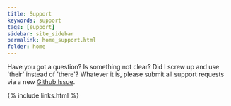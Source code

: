 ```yaml
---
title: Support
keywords: support
tags: [support]
sidebar: site_sidebar
permalink: home_support.html
folder: home
---
```


Have you got a question? Is something not clear? Did I screw up and use 'their' instead of 'there'? Whatever it is, please submit all support requests via a new [Github Issue]({{site.feedback_link}}).

{% include links.html %}
